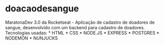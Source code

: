 # doacaodesangue
MaratonaDev 3.0 da Rocketseat - Aplicação de cadastro de doadores de sangue, desenvolvido com um backend para cadastro de doadores.  Tecnologias usadas:  * HTML * CSS * NODE.JS * EXPRESS * POSTGRES * NODEMON * NUNJUCKS
